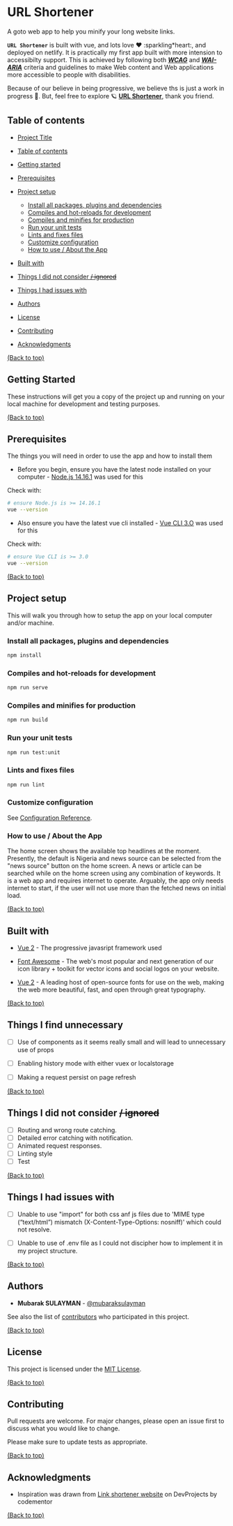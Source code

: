 # URL Shortener

A goto web app to help you minify your long website links.

**`URL Shortener`** is built with vue, and lots love :heart: :sparkling*heart:, and deployed on netlify. It is practically my first app built with more intension to accessibilty support. This is achieved by following both **_[WCAG](https://www.w3.org/WAI/standards-guidelines/wcag/)_** and  **_[WAI-ARIA](https://www.w3.org/WAI/standards-guidelines/aria/)_** criteria and guidelines to make Web content and Web applications more accessible to people with disabilities.

Because of our believe in being progressive, we believe ths is just a work in progress :construction:. But, feel free to explore :ringed_planet: **[URL Shortener](https://url-shortner.netlify.app/)**, thank you friend.

## Table of contents

- [Project Title](#url-shortener)
<!-- - [Demo-Preview](#demo-preview) -->
- [Table of contents](#table-of-contents)

- [Getting started](#getting-started)

- [Prerequisites](#prerequisites)

- [Project setup](#project-setup)

  - [Install all packages, plugins and dependencies](#install-all-packages,-plugins-and-dependencies)
  - [Compiles and hot-reloads for development](#compiles-and-hot-reloads-for-development)
  - [Compiles and minifies for production](#compiles-and-minifies-for-production)
  - [Run your unit tests](#run-your-unit-tests)
  - [Lints and fixes files](#lints-and-fixes-files)
  - [Customize configuration](#customize-configuration)
  - [How to use / About the App](#how-to-use-/-about-the-app)

- [Built with](#built-with)

- [Things I did not consider ~~/ ignored~~](#things-i-did-not-consider-~~/-ignored~~)

- [Things I had issues with](#things-i-had-issues-with)

- [Authors](#authors)

- [License](#license)

- [Contributing](#contributing)

- [Acknowledgments](#acknowledgments)

[(Back to top)](#url-shortener)

## Getting Started

These instructions will get you a copy of the project up and running on your local machine for development and testing purposes.

[(Back to top)](#url-shortener)

## Prerequisites

The things you will need in order to use the app and how to install them

- Before you begin, ensure you have the latest node installed on your computer - [Node.js 14.16.1](https://nodejs.org/en/download/) was used for this

Check with:

```bash
# ensure Node.js is >= 14.16.1
vue --version
```

- Also ensure you have the latest vue cli installed - [Vue CLI 3.O](https://cli.vuejs.org/) was used for this

Check with:

```bash
# ensure Vue CLI is >= 3.0
vue --version
```

[(Back to top)](#url-shortener)

## Project setup

This will walk you through how to setup the app on your local computer and/or machine.

### Install all packages, plugins and dependencies

```bash
npm install
```

### Compiles and hot-reloads for development

```bash
npm run serve
```

### Compiles and minifies for production

```bash
npm run build
```

### Run your unit tests

```bash
npm run test:unit
```

### Lints and fixes files

```bash
npm run lint
```

### Customize configuration

See [Configuration Reference](https://cli.vuejs.org/config/).

### How to use / About the App

The home screen shows the available top headlines at the moment. Presently, the default is Nigeria and news source can be selected from the "news source" button on the home screen. A news or article can be searched while on the home screen using any combination of keywords. It is a web app and requires internet to operate. Arguably, the app only needs internet to start, if the user will not use more than the fetched news on initial load.

[(Back to top)](#url-shortener)

## Built with

- [Vue 2](https://vuejs.org/) - The progressive javasript framework used

- [Font Awesome](https://fontawesome.com/icons/) - The web's most popular and next generation of our icon library + toolkit for vector icons and social logos on your website.

- [Vue 2](https://fonts.google.com/) - A leading host of open-source fonts for use on the web, making the web more beautiful, fast, and open through great typography.

[(Back to top)](#url-shortener)

## Things I find unnecessary

- [ ] Use of components as it seems really small and will lead to unnecessary use of props

- [ ] Enabling history mode with either vuex or localstorage

- [ ] Making a request persist on page refresh

[(Back to top)](#url-shortener)

## Things I did not consider ~~/ ignored~~

- [ ] Routing and wrong route catching.
- [ ] Detailed error catching with notification.
- [ ] Animated request responses.
- [ ] Linting style
- [ ] Test

[(Back to top)](#url-shortener)

## Things I had issues with

- [ ] Unable to use "import" for both css anf js files due to 'MIME type (“text/html”) mismatch (X-Content-Type-Options: nosniff)' which could not resolve.

- [ ] Unable to use of .env file as I could not discipher how to implement it in my project structure.

[(Back to top)](#url-shortener)

## Authors

- **Mubarak SULAYMAN** - [@mubaraksulayman](https://twitter.com/mubaraksulayman)

See also the list of [contributors](https://github.com/MubarakSULAYMAN/url-shortener/contributors) who participated in this project.

[(Back to top)](#url-shortener)

## License

This project is licensed under the [MIT License](https://choosealicense.com/licenses/mit/).

[(Back to top)](#url-shortener)

## Contributing

Pull requests are welcome. For major changes, please open an issue first to discuss what you would like to change.

Please make sure to update tests as appropriate.

[(Back to top)](#url-shortener)

## Acknowledgments

<!-- - Hat tip to contributors on stackoverflow, github gist and vue forum -->

- Inspiration was drawn from [Link shortener website](https://www.codementor.io/projects/web/link-shortener-website-brqjanf6zq) on DevProjects by codementor

[(Back to top)](#url-shortener)
